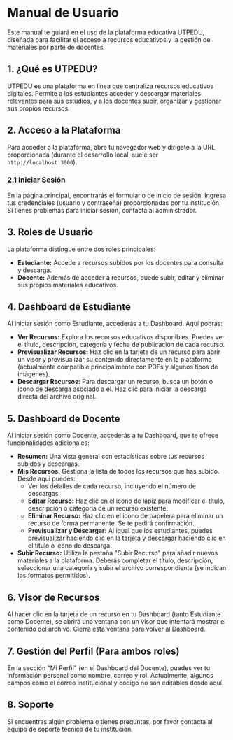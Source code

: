 # Manual de Usuario

Este manual te guiará en el uso de la plataforma educativa UTPEDU, diseñada para facilitar el acceso a recursos educativos y la gestión de materiales por parte de docentes.

## 1. ¿Qué es UTPEDU?

UTPEDU es una plataforma en línea que centraliza recursos educativos digitales. Permite a los estudiantes acceder y descargar materiales relevantes para sus estudios, y a los docentes subir, organizar y gestionar sus propios recursos.

## 2. Acceso a la Plataforma

Para acceder a la plataforma, abre tu navegador web y dirígete a la URL proporcionada (durante el desarrollo local, suele ser `http://localhost:3000`).

### 2.1 Iniciar Sesión

En la página principal, encontrarás el formulario de inicio de sesión. Ingresa tus credenciales (usuario y contraseña) proporcionadas por tu institución. Si tienes problemas para iniciar sesión, contacta al administrador.

## 3. Roles de Usuario

La plataforma distingue entre dos roles principales:

*   **Estudiante:** Accede a recursos subidos por los docentes para consulta y descarga.
*   **Docente:** Además de acceder a recursos, puede subir, editar y eliminar sus propios materiales educativos.

## 4. Dashboard de Estudiante

Al iniciar sesión como Estudiante, accederás a tu Dashboard. Aquí podrás:

*   **Ver Recursos:** Explora los recursos educativos disponibles. Puedes ver el título, descripción, categoría y fecha de publicación de cada recurso.
*   **Previsualizar Recursos:** Haz clic en la tarjeta de un recurso para abrir un visor y previsualizar su contenido directamente en la plataforma (actualmente compatible principalmente con PDFs y algunos tipos de imágenes).
*   **Descargar Recursos:** Para descargar un recurso, busca un botón o icono de descarga asociado a él. Haz clic para iniciar la descarga directa del archivo original.

## 5. Dashboard de Docente

Al iniciar sesión como Docente, accederás a tu Dashboard, que te ofrece funcionalidades adicionales:

*   **Resumen:** Una vista general con estadísticas sobre tus recursos subidos y descargas.
*   **Mis Recursos:** Gestiona la lista de todos los recursos que has subido. Desde aquí puedes:
    *   Ver los detalles de cada recurso, incluyendo el número de descargas.
    *   **Editar Recurso:** Haz clic en el icono de lápiz para modificar el título, descripción o categoría de un recurso existente.
    *   **Eliminar Recurso:** Haz clic en el icono de papelera para eliminar un recurso de forma permanente. Se te pedirá confirmación.
    *   **Previsualizar y Descargar:** Al igual que los estudiantes, puedes previsualizar haciendo clic en la tarjeta y descargar haciendo clic en el título o icono de descarga.
*   **Subir Recurso:** Utiliza la pestaña "Subir Recurso" para añadir nuevos materiales a la plataforma. Deberás completar el título, descripción, seleccionar una categoría y subir el archivo correspondiente (se indican los formatos permitidos).

## 6. Visor de Recursos

Al hacer clic en la tarjeta de un recurso en tu Dashboard (tanto Estudiante como Docente), se abrirá una ventana con un visor que intentará mostrar el contenido del archivo. Cierra esta ventana para volver al Dashboard.

## 7. Gestión del Perfil (Para ambos roles)

En la sección "Mi Perfil" (en el Dashboard del Docente), puedes ver tu información personal como nombre, correo y rol. Actualmente, algunos campos como el correo institucional y código no son editables desde aquí.

## 8. Soporte

Si encuentras algún problema o tienes preguntas, por favor contacta al equipo de soporte técnico de tu institución. 